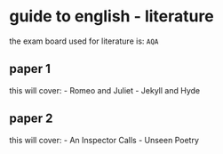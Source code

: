 # guide to english - literature

the exam board used for literature is: `AQA`

## paper 1

this will cover:
	- Romeo and Juliet
	- Jekyll and Hyde

## paper 2

this will cover:
	- An Inspector Calls
	- Unseen Poetry
